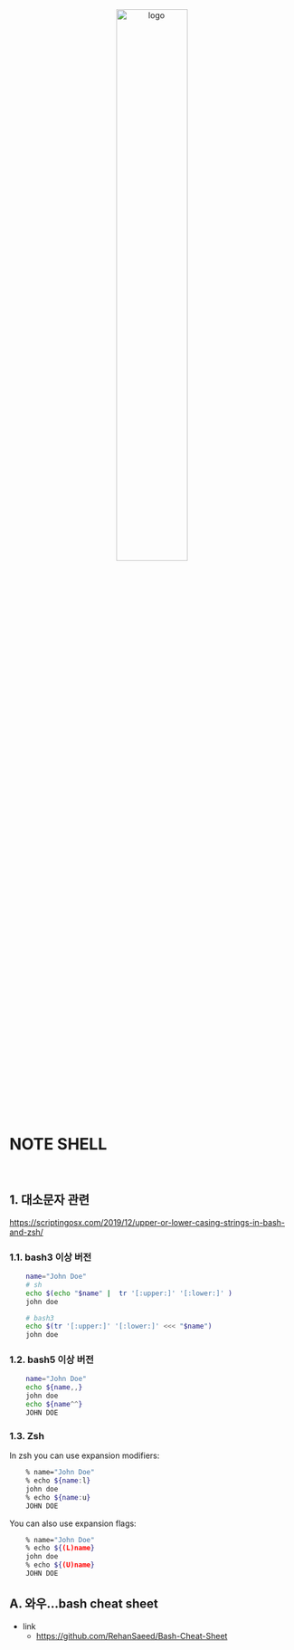 <center>
<img src="./resource/readme/catplus.png" width="50%" height="50%" title="px(픽셀) 크기 설정" alt="logo" border-radius="90px"></img>
</center>

# NOTE SHELL

<br/>



## 1. 대소문자 관련

https://scriptingosx.com/2019/12/upper-or-lower-casing-strings-in-bash-and-zsh/

### 1.1. bash3 이상 버전

```bash
    name="John Doe"
    # sh
    echo $(echo "$name" |  tr '[:upper:]' '[:lower:]' )
    john doe

    # bash3
    echo $(tr '[:upper:]' '[:lower:]' <<< "$name")
    john doe
```

### 1.2. bash5 이상 버전

```bash
    name="John Doe"
    echo ${name,,}
    john doe
    echo ${name^^}
    JOHN DOE
```

### 1.3. Zsh

In zsh you can use expansion modifiers:

```bash
    % name="John Doe"
    % echo ${name:l}
    john doe
    % echo ${name:u}
    JOHN DOE
```

You can also use expansion flags:

```bash    
    % name="John Doe"    
    % echo ${(L)name}     
    john doe
    % echo ${(U)name}
    JOHN DOE
```

## A. 와우...bash cheat sheet

- link
    - https://github.com/RehanSaeed/Bash-Cheat-Sheet


